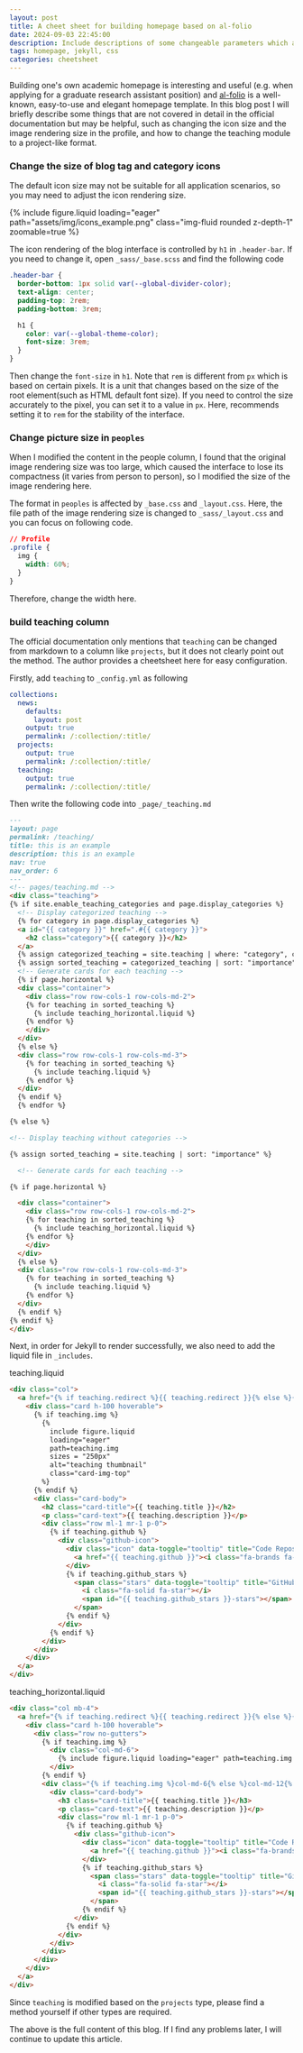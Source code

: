 ```yaml
---
layout: post
title: A cheet sheet for building homepage based on al-folio
date: 2024-09-03 22:45:00
description: Include descriptions of some changeable parameters which aren't mentioned in the official repository README
tags: homepage, jekyll, css
categories: cheetsheet
---
```


Building one's own academic homepage is interesting and useful (e.g. when applying for a graduate research assistant position) and [al-folio](https://github.com/alshedivat/al-folio) is a well-known, easy-to-use and elegant homepage template. In this blog post I will briefly describe some things that are not covered in detail in the official documentation but may be helpful, such as changing the icon size and the image rendering size in the profile, and how to change the teaching module to a project-like format.

### Change the size of blog tag and category icons

The default icon size may not be suitable for all application scenarios, so you may need to adjust the icon rendering size.

<div class="row mt-3">
    <div class="col-sm mt-3 mt-md-0">
        {% include figure.liquid loading="eager" path="assets/img/icons_example.png" class="img-fluid rounded z-depth-1" zoomable=true %}
    </div>
</div>

The icon rendering of the blog interface is controlled by `h1` in `.header-bar`. If you need to change it, open `_sass/_base.scss` and find the following code

```css
.header-bar {
  border-bottom: 1px solid var(--global-divider-color);
  text-align: center;
  padding-top: 2rem;
  padding-bottom: 3rem;

  h1 {
    color: var(--global-theme-color);
    font-size: 3rem;
  }
}
```

Then change the `font-size` in `h1`. Note that `rem` is different from `px` which is based on certain pixels. It is a unit that changes based on the size of the root element(such as HTML default font size). If you need to control the size accurately to the pixel, you can set it to a value in `px`. Here, recommends setting it to `rem` for the stability of the interface.

### Change picture size in `peoples`

When I modified the content in the people column, I found that the original image rendering size was too large, which caused the interface to lose its compactness (it varies from person to person), so I modified the size of the image rendering here.

The format in `peoples` is affected by `_base.css` and `_layout.css`. Here, the file path of the image rendering size is changed to `_sass/_layout.css` and you can focus on following code.

```css
// Profile
.profile {
  img {
    width: 60%;
  }
}
```

Therefore, change the width here.

### build teaching column

The official documentation only mentions that `teaching` can be changed from markdown to a column like `projects`, but it does not clearly point out the method. The author provides a cheetsheet here for easy configuration.

Firstly, add `teaching` to `_config.yml` as following

```yaml
collections:
  news:
    defaults:
      layout: post
    output: true
    permalink: /:collection/:title/
  projects:
    output: true
    permalink: /:collection/:title/
  teaching:
    output: true
    permalink: /:collection/:title/
```

Then write the following code into `_page/_teaching.md`

```markdown
---
layout: page
permalink: /teaching/
title: this is an example
description: this is an example
nav: true
nav_order: 6
---
<!-- pages/teaching.md -->
<div class="teaching">
{% if site.enable_teaching_categories and page.display_categories %}
  <!-- Display categorized teaching -->
  {% for category in page.display_categories %}
  <a id="{{ category }}" href=".#{{ category }}">
    <h2 class="category">{{ category }}</h2>
  </a>
  {% assign categorized_teaching = site.teaching | where: "category", category %}
  {% assign sorted_teaching = categorized_teaching | sort: "importance" %}
  <!-- Generate cards for each teaching -->
  {% if page.horizontal %}
  <div class="container">
    <div class="row row-cols-1 row-cols-md-2">
    {% for teaching in sorted_teaching %}
      {% include teaching_horizontal.liquid %}
    {% endfor %}
    </div>
  </div>
  {% else %}
  <div class="row row-cols-1 row-cols-md-3">
    {% for teaching in sorted_teaching %}
      {% include teaching.liquid %}
    {% endfor %}
  </div>
  {% endif %}
  {% endfor %}

{% else %}

<!-- Display teaching without categories -->

{% assign sorted_teaching = site.teaching | sort: "importance" %}

  <!-- Generate cards for each teaching -->

{% if page.horizontal %}

  <div class="container">
    <div class="row row-cols-1 row-cols-md-2">
    {% for teaching in sorted_teaching %}
      {% include teaching_horizontal.liquid %}
    {% endfor %}
    </div>
  </div>
  {% else %}
  <div class="row row-cols-1 row-cols-md-3">
    {% for teaching in sorted_teaching %}
      {% include teaching.liquid %}
    {% endfor %}
  </div>
  {% endif %}
{% endif %}
</div>

```

Next, in order for Jekyll to render successfully, we also need to add the liquid file in `_includes`.

teaching.liquid
```html
<div class="col">
  <a href="{% if teaching.redirect %}{{ teaching.redirect }}{% else %}{{ teaching.url | relative_url }}{% endif %}">
    <div class="card h-100 hoverable">
      {% if teaching.img %}
        {%
          include figure.liquid
          loading="eager"
          path=teaching.img
          sizes = "250px"
          alt="teaching thumbnail"
          class="card-img-top"
        %}
      {% endif %}
      <div class="card-body">
        <h2 class="card-title">{{ teaching.title }}</h2>
        <p class="card-text">{{ teaching.description }}</p>
        <div class="row ml-1 mr-1 p-0">
          {% if teaching.github %}
            <div class="github-icon">
              <div class="icon" data-toggle="tooltip" title="Code Repository">
                <a href="{{ teaching.github }}"><i class="fa-brands fa-github gh-icon"></i></a>
              </div>
              {% if teaching.github_stars %}
                <span class="stars" data-toggle="tooltip" title="GitHub Stars">
                  <i class="fa-solid fa-star"></i>
                  <span id="{{ teaching.github_stars }}-stars"></span>
                </span>
              {% endif %}
            </div>
          {% endif %}
        </div>
      </div>
    </div>
  </a>
</div>

```

teaching_horizontal.liquid
```html
<div class="col mb-4">
  <a href="{% if teaching.redirect %}{{ teaching.redirect }}{% else %}{{ teaching.url | relative_url }}{% endif %}">
    <div class="card h-100 hoverable">
      <div class="row no-gutters">
        {% if teaching.img %}
          <div class="col-md-6">
            {% include figure.liquid loading="eager" path=teaching.img sizes="(min-width: 768px) 156px, 50vw" alt="teaching thumbnail" class="card-img" %}
          </div>
        {% endif %}
        <div class="{% if teaching.img %}col-md-6{% else %}col-md-12{% endif %}">
          <div class="card-body">
            <h3 class="card-title">{{ teaching.title }}</h3>
            <p class="card-text">{{ teaching.description }}</p>
            <div class="row ml-1 mr-1 p-0">
              {% if teaching.github %}
                <div class="github-icon">
                  <div class="icon" data-toggle="tooltip" title="Code Repository">
                    <a href="{{ teaching.github }}"><i class="fa-brands fa-github gh-icon"></i></a>
                  </div>
                  {% if teaching.github_stars %}
                    <span class="stars" data-toggle="tooltip" title="GitHub Stars">
                      <i class="fa-solid fa-star"></i>
                      <span id="{{ teaching.github_stars }}-stars"></span>
                    </span>
                  {% endif %}
                </div>
              {% endif %}
            </div>
          </div>
        </div>
      </div>
    </div>
  </a>
</div>

```

Since `teaching` is modified based on the `projects` type, please find a method yourself if other types are required.

The above is the full content of this blog. If I find any problems later, I will continue to update this article.